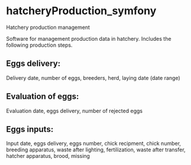 # hatcheryProduction_symfony
Hatchery production management

Software for management production data in hatchery. Includes the following production steps.
## Eggs delivery:
Delivery date, number of eggs, breeders, herd, laying date (date range)
## Evaluation of eggs:
Evaluation date, eggs delivery, number of rejected eggs
## Eggs inputs:
Input date, eggs delivery, eggs number, chick recipment, chick number, breeding apparatus, waste after lighting, fertilization, waste after transfer, hatcher apparatus, brood, missing
